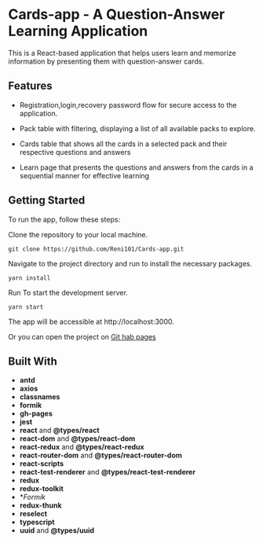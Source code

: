 # Cards-app - A Question-Answer Learning Application

This is a React-based application that helps users learn and memorize information by
presenting them with question-answer cards.

## Features

* Registration,login,recovery password flow for secure access to the application.

* Pack table with filtering, displaying a list of all available packs to explore.
* Cards table that shows all the cards in a
  selected pack and their respective questions and answers
* Learn page that presents the questions and answers from the cards in a sequential manner for effective learning


## Getting Started

To run the app, follow these steps:

Clone the repository to your local machine.

```
git clone https://github.com/Reni101/Cards-app.git
```

Navigate to the project directory and run to install the necessary packages.

```
yarn install
```

Run To start the development server.

```
yarn start
``` 

The app will be accessible at http://localhost:3000.

Or you can open the project on [Git hab pages](https://reni101.github.io/Cards-app/)

## Built With

- **antd**
- **axios**
- **classnames**
- **formik**
- **gh-pages**
- **jest**
- **react** and **@types/react**
- **react-dom** and **@types/react-dom**
- **react-redux** and **@types/react-redux**
- **react-router-dom** and **@types/react-router-dom**
- **react-scripts**
- **react-test-renderer** and **@types/react-test-renderer**
- **redux**
- **redux-toolkit**
- **Formik*
- **redux-thunk**
- **reselect**
- **typescript**
- **uuid** and **@types/uuid**